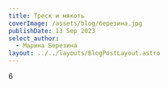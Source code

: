 ```yaml
---
title: Треск и мякоть
coverImage: /assets/blog/березина.jpg
publishDate: 13 Sep 2023
select_author:
  - Марина Березина
layout: ../../layouts/BlogPostLayout.astro
---
```

6